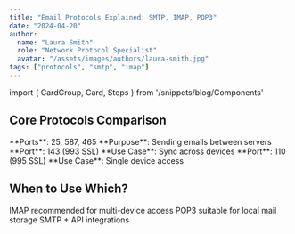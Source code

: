 ```yaml
---
title: "Email Protocols Explained: SMTP, IMAP, POP3"
date: "2024-04-20"
author: 
  name: "Laura Smith"
  role: "Network Protocol Specialist"
  avatar: "/assets/images/authors/laura-smith.jpg"
tags: ["protocols", "smtp", "imap"]
---
```


import { CardGroup, Card, Steps } from '/snippets/blog/Components'

## Core Protocols Comparison

<CardGroup cols={3}>
  <Card title="SMTP" icon="paper-plane">
    **Ports**: 25, 587, 465  
    **Purpose**: Sending emails between servers
  </Card>
  
  <Card title="IMAP" icon="inbox">
    **Port**: 143 (993 SSL)  
    **Use Case**: Sync across devices
  </Card>

  <Card title="POP3" icon="download">
    **Port**: 110 (995 SSL)  
    **Use Case**: Single device access
  </Card>
</CardGroup>

## When to Use Which?

<Steps>
  <Step title="Corporate Environments">
    IMAP recommended for multi-device access
  </Step>
  
  <Step title="Backup Systems">
    POP3 suitable for local mail storage
  </Step>
  
  <Step title="Transactional Emails">
    SMTP + API integrations
  </Step>
</Steps>




